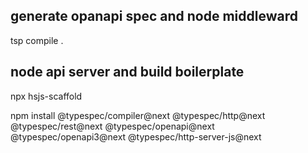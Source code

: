 ## generate opanapi spec and node middleward
tsp compile .

## node api server and build boilerplate
npx hsjs-scaffold 

npm install @typespec/compiler@next @typespec/http@next @typespec/rest@next @typespec/openapi@next @typespec/openapi3@next @typespec/http-server-js@next
